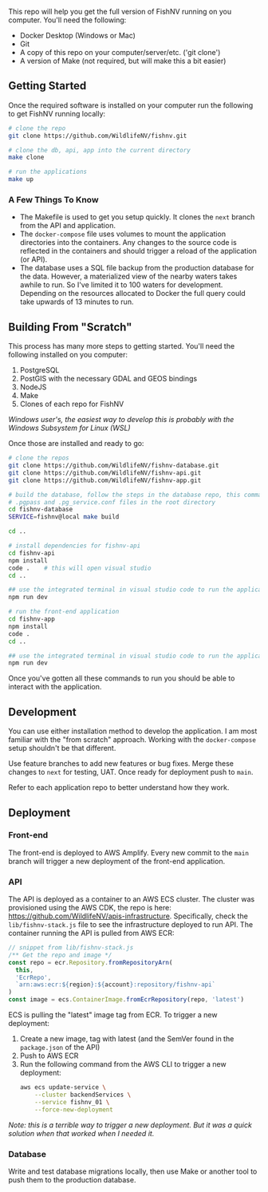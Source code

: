 This repo will help you get the full version of FishNV running on you computer. You'll need the following:

* Docker Desktop (Windows or Mac)
* Git
* A copy of this repo on your computer/server/etc. ('git clone')
* A version of Make (not required, but will make this a bit easier)

## Getting Started

Once the required software is installed on your computer run the following to get FishNV running locally:

```bash
# clone the repo
git clone https://github.com/WildlifeNV/fishnv.git

# clone the db, api, app into the current directory
make clone

# run the applications
make up
```

### A Few Things To Know

* The Makefile is used to get you setup quickly. It clones the `next` branch from the API and application. 
* The `docker-compose` file uses volumes to mount the application directories into the containers. Any changes to the source code is reflected in the containers and should trigger a reload of the application (or API).
* The database uses a SQL file backup from the production database for the data. However, a materialized view of the nearby waters takes awhile to run. So I've limited it to 100 waters for development. Depending on the resources allocated to Docker the full query could take upwards of 13 minutes to run.

## Building From "Scratch"

This process has many more steps to getting started. You'll need the following installed on you computer:

1. PostgreSQL
2. PostGIS with the necessary GDAL and GEOS bindings
3. NodeJS
4. Make
5. Clones of each repo for FishNV

*Windows user's, the easiest way to develop this is probably with the Windows Subsystem for Linux (WSL)*

Once those are installed and ready to go:

```bash
# clone the repos
git clone https://github.com/WildlifeNV/fishnv-database.git
git clone https://github.com/WildlifeNV/fishnv-api.git
git clone https://github.com/WildlifeNV/fishnv-app.git

# build the database, follow the steps in the database repo, this command requires 
# .pgpass and .pg_service.conf files in the root directory 
cd fishnv-database
SERVICE=fishnv@local make build

cd ..

# install dependencies for fishnv-api
cd fishnv-api
npm install
code .    # this will open visual studio
cd ..

## use the integrated terminal in visual studio code to run the application
npm run dev

# run the front-end application
cd fishnv-app
npm install
code .
cd ..

## use the integrated terminal in visual studio code to run the application
npm run dev
```

Once you've gotten all these commands to run you should be able to interact with the application.

## Development

You can use either installation method to develop the application. I am most familiar with the "from scratch" approach. Working with the `docker-compose` setup shouldn't be that different. 

Use feature branches to add new features or bug fixes. Merge these changes to `next` for testing, UAT. Once ready for deployment push to `main`.

Refer to each application repo to better understand how they work.

## Deployment

### Front-end

The front-end is deployed to AWS Amplify. Every new commit to the `main` branch will trigger a new deployment of the front-end application.

### API

The API is deployed as a container to an AWS ECS cluster. The cluster was provisioned using the AWS CDK, the repo is here: https://github.com/WildlifeNV/apis-infrastructure. Specifically, check the `lib/fishnv-stack.js` file to see the infrastructure deployed to run API. The container running the API is pulled from AWS ECR:

```js
// snippet from lib/fishnv-stack.js
/** Get the repo and image */
const repo = ecr.Repository.fromRepositoryArn(
  this,
  'EcrRepo',
  `arn:aws:ecr:${region}:${account}:repository/fishnv-api`
)
const image = ecs.ContainerImage.fromEcrRepository(repo, 'latest')
```

ECS is pulling the "latest" image tag from ECR. To trigger a new deployment:

1. Create a new image, tag with latest (and the SemVer found in the `package.json` of the API)
2. Push to AWS ECR
3. Run the following command from the AWS CLI to trigger a new deployment:
    ```sh
    aws ecs update-service \
    	--cluster backendServices \
    	--service fishnv_01 \
    	--force-new-deployment
    ```

*Note: this is a terrible way to trigger a new deployment. But it was a quick solution when that worked when I needed it.*

### Database

Write and test database migrations locally, then use Make or another tool to push them to the production database.
